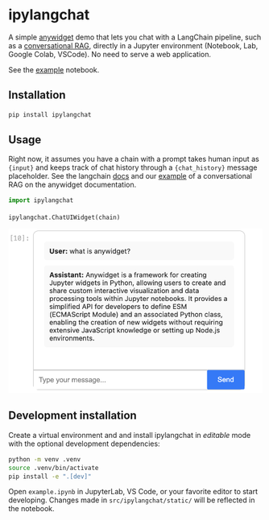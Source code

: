 # ipylangchat

A simple [anywidget](https://anywidget.dev) demo that lets you chat with a LangChain pipeline, such as a [conversational RAG](https://python.langchain.com/v0.2/docs/tutorials/rag/), directly in a Jupyter environment (Notebook, Lab, Google Colab, VSCode). No need to serve a web application.

See the [example](./example.ipynb) notebook.


## Installation

```sh
pip install ipylangchat
```

## Usage

Right now, it assumes you have a chain with a prompt takes human input as `{input}` and keeps track of chat history through a `{chat_history}` message placeholder. See the langchain [docs](https://python.langchain.com/v0.2/docs/how_to/qa_chat_history_how_to/) and our [example](./example.ipynb) of a conversational RAG on the anywidget documentation.

```python
import ipylangchat

ipylangchat.ChatUIWidget(chain)
```

![alt text](image.png)

## Development installation

Create a virtual environment and and install ipylangchat in *editable* mode with the
optional development dependencies:

```sh
python -m venv .venv
source .venv/bin/activate
pip install -e ".[dev]"
```

Open `example.ipynb` in JupyterLab, VS Code, or your favorite editor
to start developing. Changes made in `src/ipylangchat/static/` will be reflected
in the notebook.
